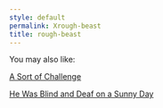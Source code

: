 ```yaml
---
style: default
permalink: Xrough-beast
title: rough-beast
---
```

You may also like:

[A Sort of Challenge](http://scp-wiki.net/a-sort-of-challenge)

[He Was Blind and Deaf on a Sunny Day](http://scp-wiki.net/he-was-blind-and-deaf-on-a-sunny-day)
